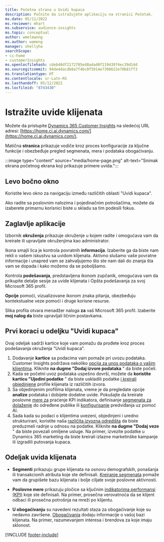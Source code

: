 ```yaml
---
title: Početna strana u Uvidi kupaca
description: Počnite da istražujete aplikaciju na stranici Početak.
ms.date: 05/11/2022
ms.reviewer: mhart
ms.subservice: audience-insights
ms.topic: conceptual
author: wmelewong
ms.author: wameng
manager: shellyha
searchScope:
- ci-home
- customerInsights
ms.openlocfilehash: cdeb48df2172785ed8adad0f21943974ec39d14d
ms.sourcegitcommit: 94de4dacdb8a7f4bc0f5914e7398622e70b81ff3
ms.translationtype: HT
ms.contentlocale: sr-Latn-RS
ms.lasthandoff: 05/12/2022
ms.locfileid: "8743430"
---
```

# <a name="explore-customer-insights"></a>Istražite uvide klijenata

Možete da pristupite [Dynamics 365 Customer Insights](https://home.ci.ai.dynamics.com/) na sledećoj URL adresi: [https://home.ci.ai.dynamics.com/](https://home.ci.ai.dynamics.com/).

Matična **stranica** prikazuje vodiče kroz proces konfiguracije za ključne funkcije i obezbeđuje pregled segmenata, mera i podataka obogaćivanju.

:::image type="content" source="media/home-page.png" alt-text="Snimak ekrana početnog ekrana koji prikazuje primere uvida.":::

## <a name="left-side-pane"></a>Levo bočno okno

Koristite levo okno za navigaciju između različitih oblasti "Uvidi kupaca". 

Ako radite sa poslovnim nalozima i pojedinačnim potrošačima, možete da izaberete primarnu korisnici biste u skladu sa tim podesili fokus. 

## <a name="application-header"></a>Zaglavlje aplikacije

Izbornik **okruženja** prikazuje okruženje u kojem radite i omogućava vam da kreirate ili upravljate okruženjima kao administrator.

Ikona smajli lica je kontrola povratnih **informacija**. Izaberite ga da biste nam rekli o vašem iskustvu sa uvidom klijenata. Aktivno slušamo vaše povratne informacije i unapred vam se zahvaljujemo što ste nam dali do znanja šta vam se dopada i kako možemo da se poboljšamo.

Kontrola **podešavanja**, predstavljena ikonom zupčanik, omogućava vam da prikupite detalje sesije za uvide klijenata i Opšta podešavanja za svoj Microsoft 365 profil. 

**Opcije** pomoći, vizualizovane ikonom znaka pitanja, obezbeđuju kontekstualne veze pomoći i druge korisne resurse.

Slika profila otvara menadžer naloga **za** vaš Microsoft 365 profil. Izaberite **moj nalog da** biste upravljali ličnim postavkama.

## <a name="getting-started-with-customer-insights-section"></a>Prvi koraci u odeljku "Uvidi kupaca"

Ovaj odeljak sadrži kartice koje vam pomažu da prođete kroz proces podešavanja okruženja "Uvidi kupaca". 

1. Dodavanje **kartice** sa podacima vam pomaže pri uvozu podataka. Customer Insights podržava nekoliko [opcija za unos podataka o vašim klijentima](data-sources.md). Kliknite **na dugme "Dodaj izvore podataka** " da biste počeli.
1. Kada se početni uvoz podataka uspešno dovrši, možete da **koristite karticu "Ujedini podatke** " da biste uskladili podatke [i kreirali objedinjene](data-unification.md) profile klijenata iz različitih izvora. 
1. Sa objedinjenim profilima klijenata, vreme je da pregledate opcije **analize** podataka i dobijete dodatne uvide. Pokušajte da kreirate poslovne [mere za](measures.md) praćenje KPI indikatora, definisanje [segmenata za dolaženje](segments.md) do određene publike ili [konfigurisanje](predictions-overview.md) predviđanja uz pomoć AI.
1. Sada kada su podaci o klijentima uvezeni, objedinjeni i uredno strukturirani, koristite naša [različita izvozna odredišta](export-destinations.md) da biste preduzmeli radnje u odnosu na podatke. Kliknite **na dugme "Dodaj veze** " da biste povezali omiljene usluge. Na primer, izvezite podatke u Dynamics 365 marketing da biste kreirali izlazne marketinške kampanje ili izgradili putovanja kupaca. 

## <a name="your-customer-insights-section"></a>Odeljak uvida klijenata

- **Segmenti** prikazuju grupe klijenata na osnovu demografskih, ponašanja ili transakcionih atributa koje ste definisali. [Kreiranje segmenata](segments.md) pomaže vam da grupišete bazu klijenata i bolje ciljate svoje poslovne aktivnosti.

- **Poslovne mere** prikazuju pločice sa ključnim [indikatorima performansi (KPI)](measures.md) koje ste definisali. Na primer, prosečna verovatnoća da se klijent odbaci ili prosečna potrošnja na mreži po klijentu.

- **U obogaćivanju** su navedeni rezultati staza za obogaćivanje koje su nedavno završene. [Obogaćivanja](enrichment-hub.md) dodaju informacije o vašoj bazi klijenata. Na primer, razumevanjem interesa i brendova za koje imaju sklonost.


[!INCLUDE [footer-include](includes/footer-banner.md)]
